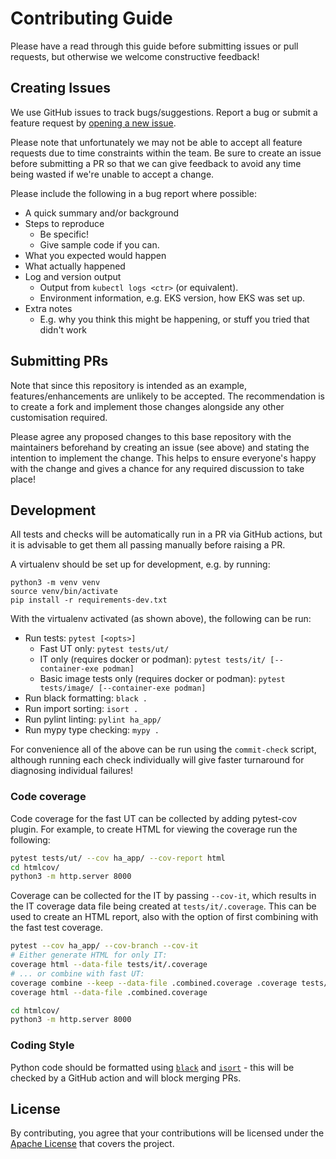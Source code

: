 # Contributing Guide

Please have a read through this guide before submitting issues or pull requests, but otherwise we welcome constructive feedback!


## Creating Issues

We use GitHub issues to track bugs/suggestions.
Report a bug or submit a feature request by [opening a new issue](https://github.com/ios-xr/xrd-ha-app/issues/new).

Please note that unfortunately we may not be able to accept all feature requests due to time constraints within the team.
Be sure to create an issue before submitting a PR so that we can give feedback to avoid any time being wasted if we're unable to accept a change.

Please include the following in a bug report where possible:
* A quick summary and/or background
* Steps to reproduce
  * Be specific!
  * Give sample code if you can.
* What you expected would happen
* What actually happened
* Log and version output
  * Output from `kubectl logs <ctr>` (or equivalent).
  * Environment information, e.g. EKS version, how EKS was set up.
* Extra notes
  * E.g. why you think this might be happening, or stuff you tried that didn't work


## Submitting PRs

Note that since this repository is intended as an example, features/enhancements are unlikely to be accepted.
The recommendation is to create a fork and implement those changes alongside any other customisation required.

Please agree any proposed changes to this base repository with the maintainers beforehand by creating an issue (see above) and stating the intention to implement the change.
This helps to ensure everyone's happy with the change and gives a chance for any required discussion to take place!


## Development

All tests and checks will be automatically run in a PR via GitHub actions, but it is advisable to get them all passing manually before raising a PR.

A virtualenv should be set up for development, e.g. by running:
```
python3 -m venv venv
source venv/bin/activate
pip install -r requirements-dev.txt
```

With the virtualenv activated (as shown above), the following can be run:
* Run tests: `pytest [<opts>]`
  * Fast UT only: `pytest tests/ut/`
  * IT only (requires docker or podman): `pytest tests/it/ [--container-exe podman]`
  * Basic image tests only (requires docker or podman): `pytest tests/image/ [--container-exe podman]`
* Run black formatting: `black .`
* Run import sorting: `isort .`
* Run pylint linting: `pylint ha_app/`
* Run mypy type checking: `mypy .`

For convenience all of the above can be run using the `commit-check` script, although running each check individually will give faster turnaround for diagnosing individual failures!


### Code coverage

Code coverage for the fast UT can be collected by adding pytest-cov plugin.
For example, to create HTML for viewing the coverage run the following:
```bash
pytest tests/ut/ --cov ha_app/ --cov-report html
cd htmlcov/
python3 -m http.server 8000
```

Coverage can be collected for the IT by passing `--cov-it`, which results in the IT coverage data file being created at `tests/it/.coverage`.
This can be used to create an HTML report, also with the option of first combining with the fast test coverage.
```bash
pytest --cov ha_app/ --cov-branch --cov-it
# Either generate HTML for only IT:
coverage html --data-file tests/it/.coverage
# ... or combine with fast UT:
coverage combine --keep --data-file .combined.coverage .coverage tests/it/.coverage
coverage html --data-file .combined.coverage

cd htmlcov/
python3 -m http.server 8000
```


### Coding Style

Python code should be formatted using [`black`](https://black.readthedocs.io/) and [`isort`](https://pycqa.github.io/isort/) - this will be checked by a GitHub action and will block merging PRs.


## License

By contributing, you agree that your contributions will be licensed under the [Apache License](LICENSE) that covers the project.
